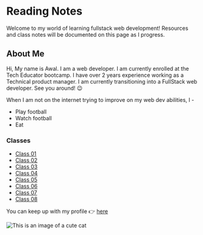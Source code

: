 # Reading Notes

Welcome to my world of learning fullstack web development! Resources and class notes will be documented on this page as I progress.

## About Me

Hi, My name is Awal. I am a web developer. I am currently enrolled at the Tech Educator bootcamp. I have over 2 years experience working as a Technical product manager. I am currently transitioning into a FullStack web developer. See you around! :wink:

When I am not on the internet trying to improve on my web dev abilities, I -

- Play football
- Watch football
- Eat

### Classes

- [Class 01](https://awalamoo7.github.io/reading-notes/code-102/102class01)
- [Class 02](https://awalamoo7.github.io/reading-notes/code-102/102class02)
- [Class 03](https://awalamoo7.github.io/reading-notes/code-102/102class03)
- [Class 04](https://awalamoo7.github.io/reading-notes/code-102/102class04)
- [Class 05](https://awalamoo7.github.io/reading-notes/code-102/102class05)
- [Class 06](https://awalamoo7.github.io/reading-notes/code-102/102class06)
- [Class 07](https://awalamoo7.github.io/reading-notes/code-102/102class07)
- [Class 08](https://awalamoo7.github.io/reading-notes/code-102/102class08)

You can keep up with my profile :point_right: [here](https://github.com/Awalamoo7)

![This is an image of a cute cat](https://freesvg.org/img/cute-cat.png)
